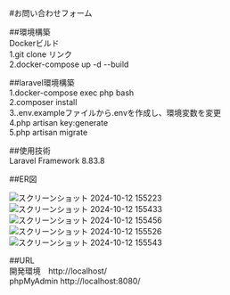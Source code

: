 #お問い合わせフォーム

##環境構築  
Dockerビルド  
1.git clone リンク  
2.docker-compose up -d --build

##laravel環境構築  
1.docker-compose exec php bash  
2.composer install  
3..env.exampleファイルから.envを作成し、環境変数を変更  
4.php artisan key:generate  
5.php artisan migrate  

##使用技術  
Laravel Framework 8.83.8

##ER図

![スクリーンショット 2024-10-12 155223](https://github.com/user-attachments/assets/92afad9e-d44b-444c-a337-f5f3aa8dd9fe)
![スクリーンショット 2024-10-12 155433](https://github.com/user-attachments/assets/da483a08-a7a0-403b-82e8-2c79223da2e8)
![スクリーンショット 2024-10-12 155456](https://github.com/user-attachments/assets/fc748c39-5db7-49aa-b57e-6bbee901ac26)
![スクリーンショット 2024-10-12 155526](https://github.com/user-attachments/assets/de573173-a5a5-475d-9536-f354b4d7a83a)
![スクリーンショット 2024-10-12 155543](https://github.com/user-attachments/assets/11e594e9-6f1c-48b6-963e-e0b64658e14c)

##URL  
開発環境　http://localhost/  
phpMyAdmin http://localhost:8080/
